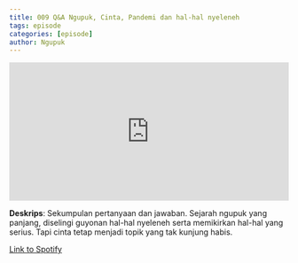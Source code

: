 ```yaml
---
title: 009 Q&A Ngupuk, Cinta, Pandemi dan hal-hal nyeleneh
tags: episode
categories: [episode]
author: Ngupuk
---
```


<iframe src="https://open.spotify.com/embed/episode/7AJ7zjCLiGhwBLy4ptLXlj?si=GQidr5txT16HCHURFnANzQ" width="100%" height="250" frameborder="0" allowtransparency="true" allow="encrypted-media"></iframe>

**Deskrips**:
Sekumpulan pertanyaan dan jawaban.
Sejarah ngupuk yang panjang, diselingi guyonan hal-hal nyeleneh serta memikirkan hal-hal yang serius.
Tapi cinta tetap menjadi topik yang tak kunjung habis.

[Link to Spotify](https://open.spotify.com/episode/7AJ7zjCLiGhwBLy4ptLXlj?si=GQidr5txT16HCHURFnANzQ)
